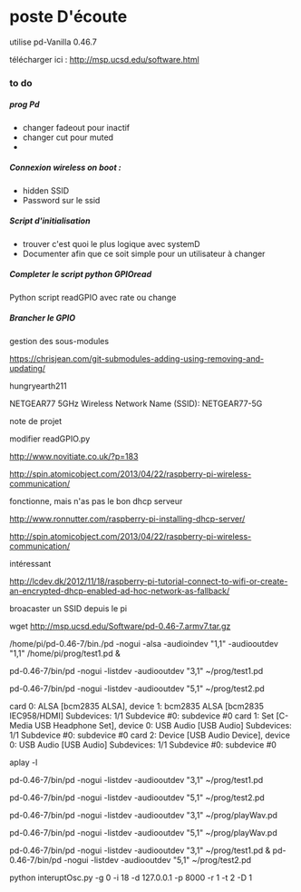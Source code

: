 # poste D'écoute

utilise pd-Vanilla 0.46.7

télécharger ici :  http://msp.ucsd.edu/software.html




### to do

##### prog Pd
* changer fadeout pour inactif
* changer cut pour muted
* 

##### Connexion wireless on boot :

* hidden SSID
* Password sur le ssid

##### Script d'initialisation

* trouver c'est quoi le plus logique avec systemD
* Documenter afin que ce soit simple pour un utilisateur à changer

##### Completer le script python GPIOread

Python script readGPIO
avec rate ou change

##### Brancher le GPIO



#####

gestion des sous-modules

https://chrisjean.com/git-submodules-adding-using-removing-and-updating/




hungryearth211

NETGEAR77
5GHz Wireless Network Name (SSID):	NETGEAR77-5G

note de projet



modifier readGPIO.py


http://www.novitiate.co.uk/?p=183


http://spin.atomicobject.com/2013/04/22/raspberry-pi-wireless-communication/


fonctionne,  mais n'as pas le bon dhcp serveur

http://www.ronnutter.com/raspberry-pi-installing-dhcp-server/



http://spin.atomicobject.com/2013/04/22/raspberry-pi-wireless-communication/



intéressant

http://lcdev.dk/2012/11/18/raspberry-pi-tutorial-connect-to-wifi-or-create-an-encrypted-dhcp-enabled-ad-hoc-network-as-fallback/





broacaster un SSID depuis le pi


wget http://msp.ucsd.edu/Software/pd-0.46-7.armv7.tar.gz



/home/pi/pd-0.46-7/bin./pd -nogui -alsa  -audioindev "1,1" -audiooutdev "1,1" /home/pi/prog/test1.pd &



pd-0.46-7/bin/pd -nogui -listdev -audiooutdev "3,1" ~/prog/test1.pd

pd-0.46-7/bin/pd -nogui -listdev -audiooutdev "5,1" ~/prog/test2.pd




card 0: ALSA [bcm2835 ALSA], device 1: bcm2835 ALSA [bcm2835 IEC958/HDMI]
  Subdevices: 1/1
  Subdevice #0: subdevice #0
card 1: Set [C-Media USB Headphone Set], device 0: USB Audio [USB Audio]
  Subdevices: 1/1
  Subdevice #0: subdevice #0
card 2: Device [USB Audio Device], device 0: USB Audio [USB Audio]
  Subdevices: 1/1
  Subdevice #0: subdevice #0



aplay -l


pd-0.46-7/bin/pd -nogui -listdev -audiooutdev "3,1" ~/prog/test1.pd

pd-0.46-7/bin/pd -nogui -listdev -audiooutdev "5,1" ~/prog/test2.pd

pd-0.46-7/bin/pd -nogui -listdev -audiooutdev "3,1" ~/prog/playWav.pd


pd-0.46-7/bin/pd -nogui -listdev -audiooutdev "5,1" ~/prog/playWav.pd




pd-0.46-7/bin/pd -nogui -listdev -audiooutdev "3,1" ~/prog/test1.pd & pd-0.46-7/bin/pd -nogui -listdev -audiooutdev "5,1" ~/prog/test2.pd




python interuptOsc.py -g 0 -i 18 -d 127.0.0.1 -p 8000 -r 1 -t 2 -D 1
